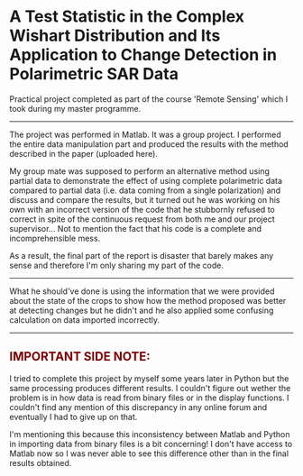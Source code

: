 # A Test Statistic in the Complex Wishart Distribution and Its Application to Change Detection in Polarimetric SAR Data

Practical project completed as part of the course 'Remote Sensing' which I took during my master programme.

---
The project was performed in Matlab.
It was a group project. I performed the entire data manipulation part and produced the results with the method described in the paper
(uploaded here).

My group mate was supposed to perform an alternative method using partial data to demonstrate the 
effect of using complete polarimetric data compared to partial data (i.e. data coming from a single polarization)
and discuss and compare the results, but it turned out he was working on his own with an incorrect version of the code that he stubbornly refused
to correct in spite of the continuous request from both me and our project supervisor... Not to mention the fact that his code is a complete
and incomprehensible mess.

As a result, the final part of the report is disaster that barely makes any sense and therefore I'm only sharing my part of the
code.

---
What he should've done is using the information that we were provided about the state of the crops to show how the method proposed was better at
detecting changes but he didn't and he also applied some confusing calculation on data imported incorrectly.

---
## <font color = "maroon"> IMPORTANT SIDE NOTE: </font>
I tried to complete this project by myself some years later in Python but the same processing produces different results. I couldn't figure out wether
the problem is in how data is read from binary files or in the display functions. I couldn't find any mention of this discrepancy in any online forum
and eventually I had to give up on that.

I'm mentioning this because this inconsistency between Matlab and Python in importing data from binary files is
a bit concerning! I don't have access to Matlab now so I was never able to see this difference other than in the final results obtained.
